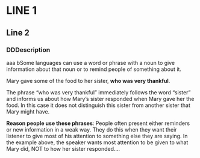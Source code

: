# LINE 1

## Line 2

### DDDescription
aaa
bSome languages can use a word or phrase with a noun to give information about that noun or to remind people of something about it.

Mary gave some of the food to her sister, **who was very thankful**.

The phrase “who was very thankful” immediately follows the word “sister” and informs us about how Mary’s sister responded when Mary gave her the food. In this case it does not distinguish this sister from another sister that Mary might have.

**Reason people use these phrases**: People often present either reminders or new information in a weak way. They do this when they want their listener to give most of his attention to something else they are saying. In the example above, the speaker wants most attention to be given to what Mary did, NOT to how her sister responded....
